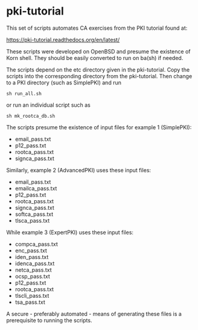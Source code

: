 # pki-tutorial
This set of scripts automates CA exercises from the PKI tutorial found at:

  https://pki-tutorial.readthedocs.org/en/latest/

These scripts were developed on OpenBSD and presume the existence of Korn shell.
They should be easily converted to run on ba(sh) if needed.

The scripts depend on the etc directory given in the pki-tutorial.
Copy the scripts into the corresponding directory from the pki-tutorial.
Then change to a PKI directory (such as SimplePKI) and run

    sh run_all.sh

or run an individual script such as

    sh mk_rootca_db.sh

The scripts presume the existence of input files for example 1 (SimplePKI):
  *  email_pass.txt
  *  p12_pass.txt
  *  rootca_pass.txt
  *  signca_pass.txt

Similarly, example 2 (AdvancedPKI) uses these input files:
  *  email_pass.txt
  *  emailca_pass.txt
  *  p12_pass.txt
  *  rootca_pass.txt
  *  signca_pass.txt
  *  softca_pass.txt
  *  tlsca_pass.txt

While example 3 (ExpertPKI) uses these input files:
  *  compca_pass.txt
  *  enc_pass.txt
  *  iden_pass.txt
  *  idenca_pass.txt
  *  netca_pass.txt
  *  ocsp_pass.txt
  *  p12_pass.txt
  *  rootca_pass.txt
  *  tlscli_pass.txt
  *  tsa_pass.txt

A secure - preferably automated - means of generating these files is a prerequisite to running the scripts.
